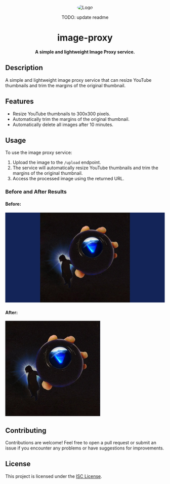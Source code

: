 <div align="center">

<img src="https://cdn.discordapp.com/avatars/884272327452393502/7942e8fa404c9e8fec4f8fd695087d91.webp?size=512" alt="Logo" width="200px" height="200px" style="border-radius:50%"/>

TODO: update readme

# image-proxy

**A simple and lightweight Image Proxy service.**

</div>

## Description

A simple and lightweight image proxy service that can resize YouTube thumbnails and trim the margins of the original thumbnail.

## Features

- Resize YouTube thumbnails to 300x300 pixels.
- Automatically trim the margins of the original thumbnail.
- Automatically delete all images after 10 minutes.

## Usage

To use the image proxy service:

1. Upload the image to the `/upload` endpoint.
2. The service will automatically resize YouTube thumbnails and trim the margins of the original thumbnail.
3. Access the processed image using the returned URL.

### Before and After Results

#### Before:

![Before](./assets//no-edit.png)

#### After:

![After](./assets//edit.png)

## Contributing

Contributions are welcome! Feel free to open a pull request or submit an issue if you encounter any problems or have suggestions for improvements.

## License

This project is licensed under the [ISC License](LICENSE).
